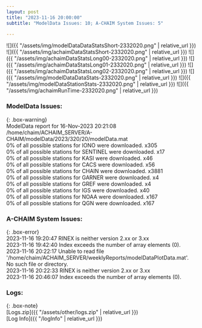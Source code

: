 ```yaml
---
layout: post
title: "2023-11-16 20:00:00"
subtitle: "ModelData Issues: 10; A-CHAIM System Issues: 5"

---
```


![]({{ "/assets/img/modelDataDataStatsShort-2332020.png" | relative_url }})
![]({{ "/assets/img/achaimDataStatsShort-2332020.png" | relative_url }})
![]({{ "/assets/img/achaimDataStatsLong00-2332020.png" | relative_url }})
![]({{ "/assets/img/achaimDataStatsLong01-2332020.png" | relative_url }})
![]({{ "/assets/img/achaimDataStatsLong02-2332020.png" | relative_url }})
![]({{ "/assets/img/modelDataDataStats-2332020.png" | relative_url }})
![]({{ "/assets/img/modelDataStationStats-2332020.png" | relative_url }})
![]({{ "/assets/img/achaimRunTime-2332020.png" | relative_url }})


### ModelData Issues:  
  
{: .box-warning}  
 ModelData report for 16-Nov-2023 20:21:08   
 /home/chaim/ACHAIM_SERVER/A-CHAIM/modelData/2023/320/20/modelData.mat   
 0% of all possible stations for IONO were downloaded. x305   
 0% of all possible stations for SENTINEL were downloaded. x17   
 0% of all possible stations for KASI were downloaded. x46   
 0% of all possible stations for CACS were downloaded. x56   
 0% of all possible stations for CHAIN were downloaded. x3881   
 0% of all possible stations for GARNER were downloaded. x4   
 0% of all possible stations for GREF were downloaded. x4   
 0% of all possible stations for IGS were downloaded. x40   
 0% of all possible stations for NOAA were downloaded. x167   
 0% of all possible stations for QGN were downloaded. x167   
  
### A-CHAIM System Issues:  
  
{: .box-error}  
2023-11-16 19:20:47 RINEX is neither version 2.xx or 3.xx  
2023-11-16 19:42:40 Index exceeds the number of array elements (0).  
2023-11-16 20:22:17 Unable to read file '/home/chaim/ACHAIM_SERVER/weeklyReports/modelDataPlotData.mat'. No such file or directory.  
2023-11-16 20:22:33 RINEX is neither version 2.xx or 3.xx  
2023-11-16 20:46:07 Index exceeds the number of array elements (0).  

### Logs:  
  
{: .box-note}  
[Logs.zip]({{ "/assets/other/logs.zip" | relative_url }})  
[Log Info]({{ "/logInfo" | relative_url }})  
